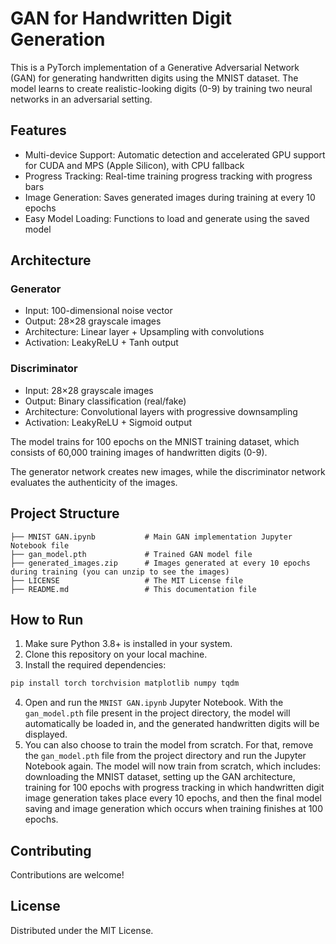 # GAN for Handwritten Digit Generation 

This is a PyTorch implementation of a Generative Adversarial Network (GAN) for generating handwritten digits using the MNIST dataset. The model learns to create realistic-looking digits (0-9) by training two neural networks in an adversarial setting.
 
## Features

- Multi-device Support: Automatic detection and accelerated GPU support for CUDA and MPS (Apple Silicon), with CPU fallback
- Progress Tracking: Real-time training progress tracking with progress bars
- Image Generation: Saves generated images during training at every 10 epochs
- Easy Model Loading: Functions to load and generate using the saved model

## Architecture

### Generator
- Input: 100-dimensional noise vector
- Output: 28×28 grayscale images
- Architecture: Linear layer + Upsampling with convolutions
- Activation: LeakyReLU + Tanh output

### Discriminator  
- Input: 28×28 grayscale images
- Output: Binary classification (real/fake)
- Architecture: Convolutional layers with progressive downsampling
- Activation: LeakyReLU + Sigmoid output

The model trains for 100 epochs on the MNIST training dataset, which consists of 60,000 training images of handwritten digits (0-9). 

The generator network creates new images, while the discriminator network evaluates the authenticity of the images.

## Project Structure

```
├── MNIST GAN.ipynb           # Main GAN implementation Jupyter Notebook file
├── gan_model.pth             # Trained GAN model file
├── generated_images.zip      # Images generated at every 10 epochs during training (you can unzip to see the images)
├── LICENSE                   # The MIT License file
├── README.md                 # This documentation file
```

## How to Run

1. Make sure Python 3.8+ is installed in your system.
2. Clone this repository on your local machine.
3. Install the required dependencies:
```bash
pip install torch torchvision matplotlib numpy tqdm
```
4. Open and run the `MNIST GAN.ipynb` Jupyter Notebook. With the `gan_model.pth` file present in the project directory, the model will automatically be loaded in, and the generated handwritten digits will be displayed.
5. You can also choose to train the model from scratch. For that, remove the `gan_model.pth` file from the project directory and run the Jupyter Notebook again. The model will now train from scratch, which includes: downloading the MNIST dataset, setting up the GAN architecture, training for 100 epochs with progress tracking in which handwritten digit image generation takes place every 10 epochs, and then the final model saving and image generation which occurs when training finishes at 100 epochs.

## Contributing

Contributions are welcome!

## License

Distributed under the MIT License. 
